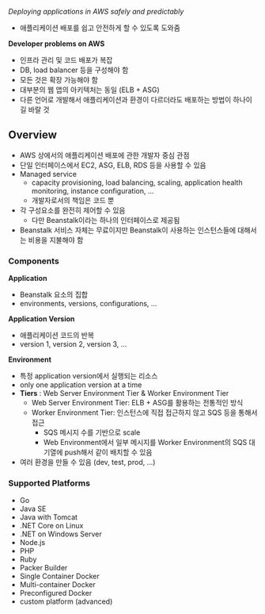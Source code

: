 _Deploying applications in AWS safely and predictably_

- 애플리케이션 배포를 쉽고 안전하게 할 수 있도록 도와줌

**Developer problems on AWS**

- 인프라 관리 및 코드 배포가 복잡
- DB, load balancer 등을 구성해야 함
- 모든 것은 확장 가능해야 함
- 대부분의 웹 앱의 아키텍처는 동일 (ELB + ASG)
- 다른 언어로 개발해서 애플리케이션과 환경이 다르더라도 배포하는 방법이 하나이길 바랄 것

## Overview

- AWS 상에서의 애플리케이션 배포에 관한 개발자 중심 관점
- 단일 인터페이스에서 EC2, ASG, ELB, RDS 등을 사용할 수 있음
- Managed service
  - capacity provisioning, load balancing, scaling, application health monitoring, instance configuration, ...
  - 개발자로서의 책임은 코드 뿐
- 각 구성요소를 완전히 제어할 수 있음
  - 다만 Beanstalk이라는 하나의 인터페이스로 제공됨
- Beanstalk 서비스 자체는 무료이지만 Beanstalk이 사용하는 인스턴스들에 대해서는 비용을 지불해야 함

### Components

**Application**

- Beanstalk 요소의 집합
- environments, versions, configurations, ...

**Application Version**

- 애플리케이션 코드의 반복
- version 1, version 2, version 3, ...

**Environment**

- 특정 application version에서 실행되는 리소스
- only one application version at a time
- **Tiers** : Web Server Environment Tier & Worker Environment Tier
  - Web Server Environment Tier: ELB + ASG를 활용하는 전통적인 방식
  - Worker Environment Tier: 인스턴스에 직접 접근하지 않고 SQS 등을 통해서 접근
    - SQS 메시지 수를 기반으로 scale
    - Web Environment에서 일부 메시지를 Worker Environment의 SQS 대기열에 push해서 같이 배치할 수 있음
- 여러 환경을 만들 수 있음 (dev, test, prod, ...)

### Supported Platforms

- Go
- Java SE
- Java with Tomcat
- .NET Core on Linux
- .NET on Windows Server
- Node.js
- PHP
- Ruby
- Packer Builder
- Single Container Docker
- Multi-container Docker
- Preconfigured Docker
- custom platform (advanced)
